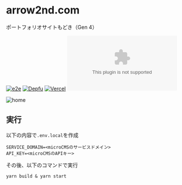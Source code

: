 # arrow2nd.com

ポートフォリオサイトもどき（Gen 4）

[![e2e](https://github.com/arrow2nd/arrow2nd.com/actions/workflows/e2e.yml/badge.svg)](https://github.com/arrow2nd/arrow2nd.com/actions/workflows/e2e.yml)
[![Depfu](https://badges.depfu.com/badges/91f8b03a0a070acbb58269f086b35d22/overview.svg)](https://depfu.com/github/arrow2nd/arrow2nd.com?project_id=34195)
[![Vercel](https://therealsujitk-vercel-badge.vercel.app/?app=arrow2nd-arrow2nd)](https://www.arrow2nd.com/)
[![GitHub license](https://img.shields.io/github/license/arrow2nd/arrow2nd.com)](https://github.com/arrow2nd/arrow2nd.com/blob/main/LICENSE)

![home](https://user-images.githubusercontent.com/44780846/160341151-eee546ab-565e-418b-92b0-e814b6062d0e.png)

## 実行

以下の内容で`.env.local`を作成

```
SERVICE_DOMAIN=<microCMSのサービスドメイン>
API_KEY=<microCMSのAPIキー>
```

その後、以下のコマンドで実行

```
yarn build & yarn start
```
